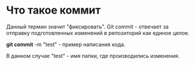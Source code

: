# Что такое коммит

Данный термин значит "фиксировать". Git commit - отвечает за отправку подготовленных изменений в репозиторий как единое целое.

**git commit** -m "test" - пример написания кода.

В данном случае "test" - имя папки, где производились изменения.

